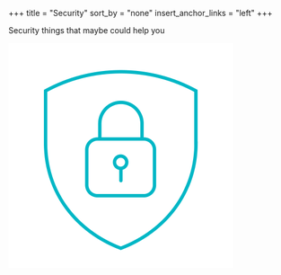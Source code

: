 +++
title = "Security"
sort_by = "none"
insert_anchor_links = "left"
+++

Security things that maybe could help you

![img](security.png "security")
